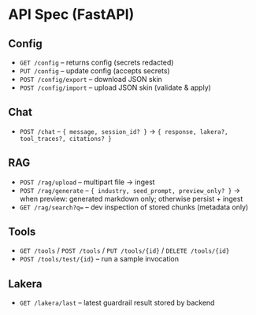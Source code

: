 # API Spec (FastAPI)

## Config
- `GET /config` – returns config (secrets redacted)
- `PUT /config` – update config (accepts secrets)
- `POST /config/export` – download JSON skin
- `POST /config/import` – upload JSON skin (validate & apply)

## Chat
- `POST /chat` – `{ message, session_id? }` → `{ response, lakera?, tool_traces?, citations? }`

## RAG
- `POST /rag/upload` – multipart file → ingest
- `POST /rag/generate` – `{ industry, seed_prompt, preview_only? }` → when preview: generated markdown only; otherwise persist + ingest
- `GET /rag/search?q=` – dev inspection of stored chunks (metadata only)

## Tools
- `GET /tools` / `POST /tools` / `PUT /tools/{id}` / `DELETE /tools/{id}`
- `POST /tools/test/{id}` – run a sample invocation

## Lakera
- `GET /lakera/last` – latest guardrail result stored by backend
